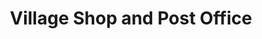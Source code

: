 ---
title: "Village Shop and Post Office"
url: /chipping-norton/village-shop-and-post-office/
shop: convenience
---
